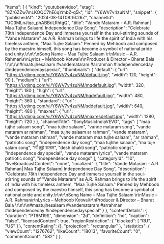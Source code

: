  "items": [
    {
      "kind": "youtube#video",
      "etag": "8Zr6ZZw7mLKOQC7hE6qYmbZ-q5k",
      "id": "Y6WV7v4zuNM",
      "snippet": {
        "publishedAt": "2024-08-14T08:16:26Z",
        "channelId": "UC3MLnJtqc_phABBriLRhtgQ",
        "title": "Vande Mataram - A.R. Rahman| Maa Tujhe Salaam| Independence Day Song",
        "description": "Celebrate 78th Independence Day and immerse yourself in the soul-stirring sounds of \"Vande Mataram\" as A.R. Rahman brings to life the spirit of India with his timeless anthem, \"Maa Tujhe Salaam.\" Penned by Mehboob and composed by the maestro himself, this song has become a symbol of national pride and unity.\r\n\r\nSong Name – Maa Tujhe Salaam \r\nMusic – A.R. Rahman\r\nLyrics – Mehboob Kotwal\r\nProducer & Director – Bharat Bala \r\n\r\n#maatujhesalaam #vandemataram #arrahman #independenceday #independencedayspecial",
        "thumbnails": {
          "default": {
            "url": "https://i.ytimg.com/vi/Y6WV7v4zuNM/default.jpg",
            "width": 120,
            "height": 90
          },
          "medium": {
            "url": "https://i.ytimg.com/vi/Y6WV7v4zuNM/mqdefault.jpg",
            "width": 320,
            "height": 180
          },
          "high": {
            "url": "https://i.ytimg.com/vi/Y6WV7v4zuNM/hqdefault.jpg",
            "width": 480,
            "height": 360
          },
          "standard": {
            "url": "https://i.ytimg.com/vi/Y6WV7v4zuNM/sddefault.jpg",
            "width": 640,
            "height": 480
          },
          "maxres": {
            "url": "https://i.ytimg.com/vi/Y6WV7v4zuNM/maxresdefault.jpg",
            "width": 1280,
            "height": 720
          }
        },
        "channelTitle": "SonyMusicIndiaVEVO",
        "tags": [
          "maa tujhe salaam song",
          "maa tujhe salaam",
          "vande mataram song",
          "vande mataram ar rahman",
          "maa tujhe salaam ar rahman",
          "vande mataram",
          "vande mataram rahman",
          "vande mataram maa tujhe salaam",
          "ar rahman",
          "patriotic song",
          "independence day song",
          "maa tujhhe salaam",
          "ma tuje salam song",
          "माँ तुझे सलाम",
          "desh bhakti song",
          "patriotic songs",
          "independence day special",
          "vande mataram lyrics",
          "vande mataram patriotic song",
          "independence day songs"
        ],
        "categoryId": "10",
        "liveBroadcastContent": "none",
        "localized": {
          "title": "Vande Mataram - A.R. Rahman| Maa Tujhe Salaam| Independence Day Song",
          "description": "Celebrate 78th Independence Day and immerse yourself in the soul-stirring sounds of \"Vande Mataram\" as A.R. Rahman brings to life the spirit of India with his timeless anthem, \"Maa Tujhe Salaam.\" Penned by Mehboob and composed by the maestro himself, this song has become a symbol of national pride and unity.\r\n\r\nSong Name – Maa Tujhe Salaam \r\nMusic – A.R. Rahman\r\nLyrics – Mehboob Kotwal\r\nProducer & Director – Bharat Bala \r\n\r\n#maatujhesalaam #vandemataram #arrahman #independenceday #independencedayspecial"
        }
      },
      "contentDetails": {
        "duration": "PT6M19S",
        "dimension": "2d",
        "definition": "hd",
        "caption": "false",
        "licensedContent": true,
        "regionRestriction": {
          "blocked": [
            "RU",
            "US"
          ]
        },
        "contentRating": {},
        "projection": "rectangular"
      },
      "statistics": {
        "viewCount": "1276762",
        "likeCount": "18013",
        "favoriteCount": "0",
        "commentCount": "582"
      }
    },